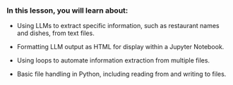 ### In this lesson, you will learn about: 

- Using LLMs to extract specific information, such as restaurant names and dishes, from text files.

- Formatting LLM output as HTML for display within a Jupyter Notebook.

- Using loops to automate information extraction from multiple files.

- Basic file handling in Python, including reading from and writing to files. 
